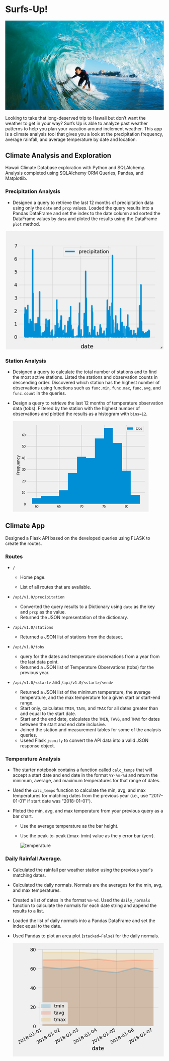 # Surfs-Up!

![surfs-up.jpeg](Static/Images/surfs-up.png)

Looking to take that long-deserved trip to Hawaii but don’t want the weather to get in your way? Surfs Up is able to analyze past weather patterns to help you plan your vacation around inclement weather. This app is a climate analysis tool that gives you a look at the precipitation frequency, average rainfall, and average temperature by date and location. 

## Climate Analysis and Exploration
Hawaii Climate Database exploration with Python and SQLAlchemy. Analysis completed using SQLAlchemy ORM Queries, Pandas, and Matplotlib.

### Precipitation Analysis

* Designed a query to retrieve the last 12 months of precipitation data using only the `date` and `prcp` values. Loaded the query results into a Pandas DataFrame and set the index to the date column and sorted the DataFrame values by `date` and ploted the results using the DataFrame `plot` method.

![precipitation](Static/Images/precipitation.png)

### Station Analysis

* Designed a query to calculate the total number of stations and to find the most active stations. Listed the stations and observation counts in descending order. Discovered which station has the highest number of observations using functions such as `func.min`, `func.max`, `func.avg`, and `func.count` in the queries.

* Design a query to retrieve the last 12 months of temperature observation data (tobs). Filtered by the station with the highest number of observations and plotted the results as a histogram with `bins=12`.

    ![station-histogram](Static/Images/station-histogram.png)

## Climate App

Designed a Flask API based on the developed queries using FLASK to create the routes.

### Routes

* `/`

  * Home page.

  * List of all routes that are available.

* `/api/v1.0/precipitation`

  * Converted the query results to a Dictionary using `date` as the key and `prcp` as the value.
  * Returned the JSON representation of the dictionary.

* `/api/v1.0/stations`

  * Returned a JSON list of stations from the dataset.

* `/api/v1.0/tobs`
  * query for the dates and temperature observations from a year from the last data point.
  * Returned a JSON list of Temperature Observations (tobs) for the previous year.

* `/api/v1.0/<start>` and `/api/v1.0/<start>/<end>`

  * Returned a JSON list of the minimum temperature, the average temperature, and the max temperature for a given start or start-end range.
  * Start only, calculates `TMIN`, `TAVG`, and `TMAX` for all dates greater than and equal to the start date.
  * Start and the end date, calculates the `TMIN`, `TAVG`, and `TMAX` for dates between the start and end date inclusive.
  * Joined the station and measurement tables for some of the analysis queries.
  * Useed Flask `jsonify` to convert the API data into a valid JSON response object.

### Temperature Analysis

* The starter notebook contains a function called `calc_temps` that will accept a start date and end date in the format `%Y-%m-%d` and return the minimum, average, and maximum temperatures for that range of dates.
* Used the `calc_temps` function to calculate the min, avg, and max temperatures for matching dates from the previous year (i.e., use "2017-01-01" if start date was "2018-01-01").
* Ploted the min, avg, and max temperature from your previous query as a bar chart.

  * Use the average temperature as the bar height.

  * Use the peak-to-peak (tmax-tmin) value as the y error bar (yerr).

    ![temperature](Images/temperature.png)

### Daily Rainfall Average.

* Calculated the rainfall per weather station using the previous year's matching dates.
* Calculated the daily normals. Normals are the averages for the min, avg, and max temperatures.
* Created a list of dates in the format `%m-%d`. Used the `daily_normals` function to calculate the normals for each date string and append the results to a list.
* Loaded the list of daily normals into a Pandas DataFrame and set the index equal to the date.
* Used Pandas to plot an area plot (`stacked=False`) for the daily normals.

  ![daily-normals](Static/Images/daily-normals.png)